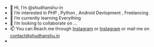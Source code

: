 - 👋 Hi, I’m @shudhanshu-in
- 👀 I’m interested in PHP , Python , Android Devlopment , Freelancing 
- 🌱 I’m currently learning Everything
- 💞️ I’m looking to collaborate on ...
- 📫 You can Reach me through <a href="https://instagram.com/shudhanshu.in">Instagram</a> or <a href="https://t.me/shudhanshu0987654321">Instagram</a> or mail me on <a href="mailto: contact@shudhanshu.in">contact@shudhanshu.in</a>
-

<!---
shudhanshu-in/shudhanshu-in is a ✨ special ✨ repository because its `README.md` (this file) appears on your GitHub profile.
You can click the Preview link to take a look at your changes.
--->
